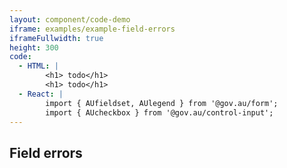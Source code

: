 ```yaml
---
layout: component/code-demo
iframe: examples/example-field-errors
iframeFullwidth: true
height: 300
code:
  - HTML: |
        <h1> todo</h1>
        <h1> todo</h1>
  - React: |
        import { AUfieldset, AUlegend } from '@gov.au/form';
        import { AUcheckbox } from '@gov.au/control-input';
---
```

## Field errors

